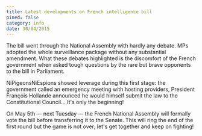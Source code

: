 ```yaml
---
title: Latest developments on French intelligence bill
pined: false
category: info
date: 30/04/2015
---
```


The bill went through the National Assembly with hardly any debate. MPs adopted the whole surveillance package without any substantial amendment. What these debates highlighted is the discomfort of the French government when asked tough questions by the rare but brave opponents to the bill in Parliament.

NiPigeonsNiEspions showed leverage during this first stage: the government called an emergency meeting with hosting providers, President François Hollande announced he would himself submit the law to the Constitutional Council… It's only the beginning!

On May 5th — next Tuesday — the French National Assembly will formally vote the bill before transferring it to the Senate. This will ring the end of the first round but the game is not over; let's get together and keep on fighting!
